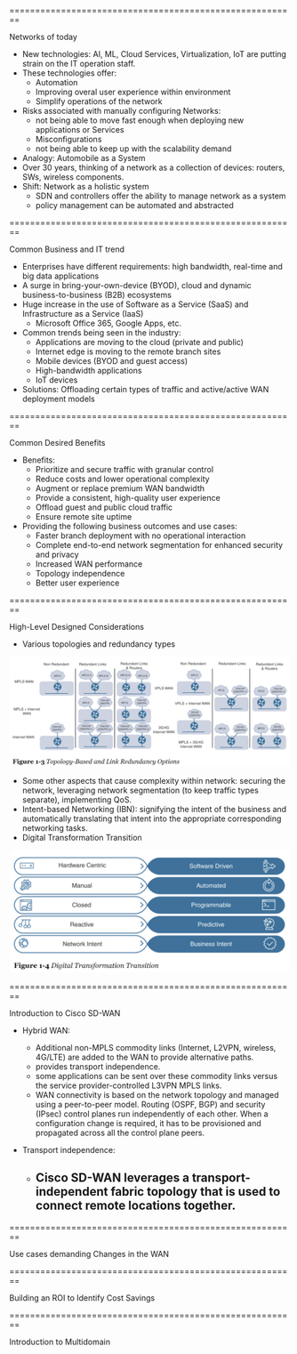 ========================================================

Networks of today

- New technologies: AI, ML, Cloud Services, Virtualization, IoT are putting strain on the IT operation staff.
- These technologies offer:
  - Automation
  - Improving overal user experience within environment
  - Simplify operations of the network
- Risks associated with manually configuring Networks:
  - not being able to move fast enough when deploying new applications or Services
  - Misconfigurations
  - not being able to keep up with the scalability demand
- Analogy: Automobile as a System
- Over 30 years, thinking of a network as a collection of devices: routers, SWs, wireless components.
- Shift: Network as a holistic system
  - SDN and controllers offer the ability to manage network as a system
  - policy management can be automated and abstracted

========================================================

Common Business and IT trend

- Enterprises have different requirements: high bandwidth, real-time and big data applications
- A surge in bring-your-own-device (BYOD), cloud and dynamic business-to-business (B2B) ecosystems
- Huge increase in the use of Software as a Service (SaaS) and Infrastructure as a Service (IaaS)
  - Microsoft Office 365, Google Apps, etc.
- Common trends being seen in the industry:
  - Applications are moving to the cloud (private and public)
  - Internet edge is moving to the remote branch sites
  - Mobile devices (BYOD and guest access)
  - High-bandwidth applications
  - IoT devices
- Solutions: Offloading certain types of traffic and active/active WAN deployment models

========================================================

Common Desired Benefits

- Benefits:
  - Prioritize and secure traffic with granular control
  - Reduce costs and lower operational complexity
  - Augment or replace premium WAN bandwidth
  - Provide a consistent, high-quality user experience
  - Offload guest and public cloud traffic
  - Ensure remote site uptime
- Providing the following business outcomes and use cases:
  - Faster branch deployment with no operational interaction
  - Complete end-to-end network segmentation for enhanced security and privacy
  - Increased WAN performance
  - Topology independence
  - Better user experience

========================================================

High-Level Designed Considerations

- Various topologies and redundancy types

![text](images/figure-1.3.png)
- Some other aspects that cause complexity within network: securing the network, leveraging network segmentation (to keep traffic types separate), implementing QoS.
- Intent-based Networking (IBN): signifying the intent of the business and automatically translating that intent into the appropriate corresponding networking tasks.
- Digital Transformation Transition

![text](images/figure-1.4.png)

========================================================

Introduction to Cisco SD-WAN

- Hybrid WAN:
  - Additional non-MPLS commodity links (Internet, L2VPN, wireless, 4G/LTE) are added to the WAN to provide alternative paths.
  - provides transport independence.
  - some applications can be sent over these commodity links versus the service provider-controlled L3VPN MPLS links.
  - WAN connectivity is based on the network topology and managed using a peer-to-peer model. Routing (OSPF, BGP) and security (IPsec) control planes
  run independently of each other. When a configuration change is required, it has to be provisioned and propagated across all the control plane peers.

- Transport independence:
  - Cisco SD-WAN leverages a transport-independent fabric topology that is used to connect remote locations together.
    - 

========================================================

Use cases demanding Changes in the WAN

========================================================

Building an ROI to Identify Cost Savings

========================================================

Introduction to Multidomain
